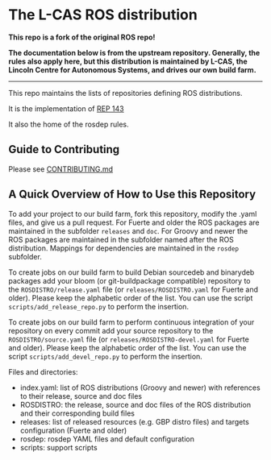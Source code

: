 
# The L-CAS ROS distribution

**This repo is a fork of the original ROS repo!**

**The documentation below is from the upstream repository. Generally, the rules also apply here, but this distribution is maintained by L-CAS, the Lincoln Centre for Autonomous Systems, and drives our own build farm.**


---

This repo maintains the lists of repositories defining ROS distributions.

It is the implementation of [REP 143](http://ros.org/reps/rep-0143.html)

It also the home of the rosdep rules.

Guide to Contributing
---------------------

Please see [CONTRIBUTING.md](CONTRIBUTING.md)

A Quick Overview of How to Use this Repository
----------------------------------------------

To add your project to our build farm, fork this repository, modify the .yaml files, and give us a pull request.
For Fuerte and older the ROS packages are maintained in the subfolder ``releases`` and ``doc``.
For Groovy and newer the ROS packages are maintained in the subfolder named after the ROS distribution.
Mappings for dependencies are maintained in the ``rosdep`` subfolder.

To create jobs on our build farm to build Debian sourcedeb and binarydeb packages add your bloom (or git-buildpackage compatible) repository to the ``ROSDISTRO/release.yaml`` file (or ``releases/ROSDISTRO.yaml`` for Fuerte and older).
Please keep the alphabetic order of the list.
You can use the script ``scripts/add_release_repo.py`` to perform the insertion.

To create jobs on our build farm to perform continuous integration of your repository on every commit add your source repository to the ``ROSDISTRO/source.yaml`` file (or ``releases/ROSDISTRO-devel.yaml`` for Fuerte and older).
Please keep the alphabetic order of the list.
You can use the script ``scripts/add_devel_repo.py`` to perform the insertion.

Files and directories:

 - index.yaml: list of ROS distributions (Groovy and newer) with references to their release, source and doc files
 - ROSDISTRO: the release, source and doc files of the ROS distribution and their corresponding build files
 - releases: list of released resources (e.g. GBP distro files) and targets configuration (Fuerte and older)
 - rosdep: rosdep YAML files and default configuration
 - scripts: support scripts

